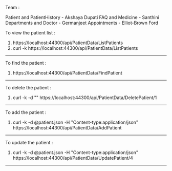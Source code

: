 Team :

Patient and PatientHistory - Akshaya Dupati
FAQ and Medicine - Santhini
Departments and Doctor - Germanjeet
Appointments - Elliot-Brown Ford


To view the patient list : 

1. https://localhost:44300/api/PatientData/ListPatients
2. curl -k https://localhost:44300/api/PatientData/ListPatients


----------------------------------------------------

To find the patient : 

1. https://localhost:44300/api/PatientData/FindPatient

----------------------------------------------------

To delete the patient : 

1. curl -k -d "" https://localhost:44300/api/PatientData/DeletePatient/1

----------------------------------------------------

To add the patient : 

1. curl -k -d @patient.json -H "Content-type:application/json" https://localhost:44300/api/PatientData/AddPatient

----------------------------------------------------

To update the patient : 

1. curl -k -d @patient.json -H "Content-type:application/json" https://localhost:44300/api/PatientData/UpdatePatient/4

----------------------------------------------------

